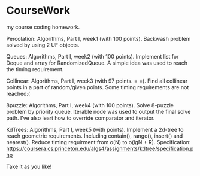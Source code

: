 # CourseWork

my course coding homework.

Percolation: Algorithms, Part I, week1 (with 100 points). Backwash problem solved by using 2 UF objects.

Queues: Algorithms, Part I, week2 (with 100 points). Implement list for Deque and array for RandomizedQueue. A simple idea was used to reach the timing requirement.

Collinear: Algorithms, Part I, week3 (with 97 points. = =). Find all collinear points in a part of random/given points. Some timing requirements are not reached:(

8puzzle: Algorithms, Part I, week4 (with 100 points). Solve 8-puzzle problem by priority queue. Iterable node was used to output the final solve path. I've also leart how to override comparator and iterator.

KdTrees: Algorithms, Part I, week5 (with points). Implement a 2d-tree to reach geometric requirements. Including contain(), range(), insert() and nearest(). Reduce timing requirment from o(N) to o(lgN + R).
Specification: https://coursera.cs.princeton.edu/algs4/assignments/kdtree/specification.php

Take it as you like!
